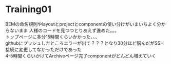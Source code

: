 # Training01

BEMの命名規則やlayoutとprojectとcomponentの使い分けがいまいちよく分からないまま
人様のコードを見つつとりあえず進めた。。。<br>
トップページに多分15時間くらいかかった、、、<br>
githubにプッシュしたところエラーが出て？？？となり30分ほど悩んだがSSH接続に変更してなかっただけであった<br>
4-5時間くらいかけてArchiveページ完了componentがどんどん増えていく

